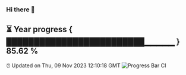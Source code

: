 ### Hi there 👋
⏳ Year progress { █████████████████████████▁▁▁▁▁ } 85.62 %
---
⏰ Updated on Thu, 09 Nov 2023 12:10:18 GMT
![Progress Bar CI](https://github.com/Moyi321/Moyi321/workflows/Progress%20Bar%20CI/badge.svg)
